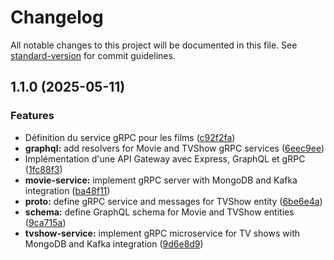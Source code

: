 # Changelog

All notable changes to this project will be documented in this file. See [standard-version](https://github.com/conventional-changelog/standard-version) for commit guidelines.

## 1.1.0 (2025-05-11)


### Features

* Définition du service gRPC pour les films ([c92f2fa](https://github.com/medalimab/MovieMicroService/commit/c92f2faaecd028f23496729322355f6f839a2a74))
* **graphql:** add resolvers for Movie and TVShow gRPC services ([6eec9ee](https://github.com/medalimab/MovieMicroService/commit/6eec9ee6c2a7e36f72ef3a943f73e2f952568c4a))
* Implémentation d'une API Gateway avec Express, GraphQL et gRPC ([1fc88f3](https://github.com/medalimab/MovieMicroService/commit/1fc88f33c2c88087bd6eaa9d3e04e0c84ebee157))
* **movie-service:** implement gRPC server with MongoDB and Kafka integration ([ba48f11](https://github.com/medalimab/MovieMicroService/commit/ba48f1189abd3d6e0e751a5877e6e566bca8440b))
* **proto:** define gRPC service and messages for TVShow entity ([6be6e4a](https://github.com/medalimab/MovieMicroService/commit/6be6e4abb0c46e299a5ed8e22e3a0ea4b0ec10eb))
* **schema:** define GraphQL schema for Movie and TVShow entities ([9ca715a](https://github.com/medalimab/MovieMicroService/commit/9ca715a6b5fca78c173e8abfb772f811870cdfe3))
* **tvshow-service:** implement gRPC microservice for TV shows with MongoDB and Kafka integration ([9d6e8d9](https://github.com/medalimab/MovieMicroService/commit/9d6e8d97202461f415c364aab1f0d3dd523cdc0c))
